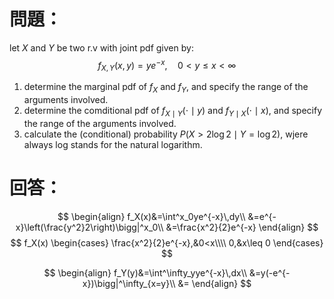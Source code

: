 # 問題：
let $X$ and $Y$ be two r.v with joint pdf given by:
$$
f_{X,Y}(x,y)=ye^{-x},\quad 0<y\leq x <\infty
$$
1. determine the marginal pdf of $f_X$ and $f_Y$, and specify the range of the arguments involved.
2. determine the comditional pdf of $f_{X\mid Y} (\cdot\mid y)$ and $f_{Y\mid X}(\cdot\mid x)$, and specify the range of the arguments involved.
3. calculate the (conditional) probability $P(X>2\log2\mid Y=\log2)$, wjere always log stands for the natural logarithm.
# 回答：
$$
\begin{align}
f_X(x)&=\int^x_0ye^{-x}\,dy\\
&=e^{-x}\left(\frac{y^2}2\right)\bigg|^x_0\\
&=\frac{x^2}{2}e^{-x}
\end{align}
$$
$$
f_X(x)
\begin{cases}
\frac{x^2}{2}e^{-x},&0<x\\\\
0,&x\leq 0
\end{cases}
$$

$$
\begin{align}
f_Y(y)&=\int^\infty_yye^{-x}\,dx\\
&=y(-e^{-x})\bigg|^\infty_{x=y}\\
&=
\end{align}
$$
